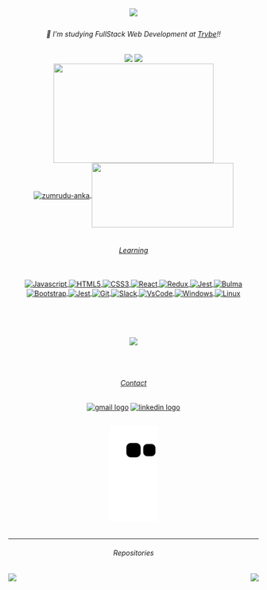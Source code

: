 <h1 align="center">
  <a href="https://git.io/typing-svg">
    <img src="https://readme-typing-svg.herokuapp.com/?lines=Hello+World!+👋;+I'am+Rafael+Souza!+🇧🇷;&center=true&size=30">
  </a>
<!--   <img align="right" width=130 src="https://c.tenor.com/rkY5QA5c3VAAAAAC/gato-digitando.gif" /> -->
</h1>

<h6 align="center">🌱 I'm studying FullStack Web Development at <a href="https://www.betrybe.com/"><i>Trybe</i></a>!!</h6>

##

<div align="center">
  <img width=430 src="https://github-readme-stats.vercel.app/api?hide_title=true&&include_all_commits=true&count_private=true&disable_animations=false&username=Rafael-Souza-97&show_icons=true&theme=react&border_color=61dafb&hide_border=true" />
  <img width=140 src="https://c.tenor.com/rkY5QA5c3VAAAAAC/gato-digitando.gif" />
</div>

<div align="center">
  <img align="center" width="80%" height=200 src="https://activity-graph.herokuapp.com/graph?username=Rafael-Souza-97&theme=react-dark&bg_color=20232a&hide_border=true&include_all_commits=true&count_private=true&disable_animations=false" />
</div>

<div align=center>
  <a href="https://github.com/denvercoder1/github-readme-streak-stats" title="Go to Source">
  <img align="center" width=285 height=130 src="https://github-readme-streak-stats.herokuapp.com/?user=Rafael-Souza-97&theme=react&border=61dafb&hide_border=true" alt="zumrudu-anka" />
  </a>
  <a href="https://github.com/anuraghazra/github-readme-stats">
  <img width=285 align="center" height=130 src="https://github-readme-stats.vercel.app/api/top-langs/?username=Rafael-Souza-97&hide=c%23,powershell,Mathematica,Ruby,Objective-C,Objective-C%2b%2b,Cuda&title_color=61dafb&text_color=ffffff&icon_color=61dafb&bg_color=20232a&langs_count=8&layout=compact&border_color=61dafb&hide_border=true" />
  </div>

<br>

<h6 align="center">Learning</h6>

<div align="center">
  <a href="https://github.com/Rafael-Souza-97" /><br>
  <img align="center" alt="Javascript" height="35" width="60" src="https://cdn.jsdelivr.net/gh/devicons/devicon/icons/javascript/javascript-original.svg" />
  <img align="center" alt="HTML5" height="35" width="50" src="https://cdn.jsdelivr.net/gh/devicons/devicon/icons/html5/html5-original.svg" />
  <img align="center" alt="CSS3" height="35" width="50" src="https://cdn.jsdelivr.net/gh/devicons/devicon/icons/css3/css3-original.svg" />
  <img align="center" alt="React" height="35" width="50" src="https://cdn.jsdelivr.net/gh/devicons/devicon/icons/react/react-original-wordmark.svg" />
  <img align="center" alt="Redux" height="35" width="50" src="https://cdn.jsdelivr.net/gh/devicons/devicon/icons/redux/redux-original.svg" />
  <img align="center" alt="Jest" height="35" width="50" src="https://cdn.jsdelivr.net/gh/devicons/devicon/icons/jest/jest-plain.svg" />
  <img align="center" alt="Bulma" height="35" width="50"  src="https://cdn.jsdelivr.net/gh/devicons/devicon/icons/bulma/bulma-plain.svg" />
  <img align="center" alt="Bootstrap" height="35" width="50" src="https://cdn.jsdelivr.net/gh/devicons/devicon/icons/bootstrap/bootstrap-original-wordmark.svg" />
  <img align="center" alt="Jest" height="35" width="50" src="https://cdn.jsdelivr.net/gh/devicons/devicon/icons/jest/jest-plain.svg" />
  <img align="center" alt="Git" height="35" width="50" src="https://cdn.jsdelivr.net/gh/devicons/devicon/icons/git/git-original.svg" />
  <img align="center" alt="Slack" height="35" width="50" src="https://cdn.jsdelivr.net/gh/devicons/devicon/icons/slack/slack-original.svg" />
  <img align="center" alt="VsCode" height="35" width="50" src="https://cdn.jsdelivr.net/gh/devicons/devicon/icons/vscode/vscode-original.svg" />
  <img align="center" alt="Windows" height="35" width="50" src="https://cdn.jsdelivr.net/gh/devicons/devicon/icons/windows8/windows8-original.svg" />
  <img align="center" alt="Linux" height="35" width="50" src="https://cdn.jsdelivr.net/gh/devicons/devicon/icons/linux/linux-original.svg" />
</div>
  
  ##

<!-- <h6 align="center">Learning</h6>
<div align="center">
  <img align="center" alt="Typescript" height="40" width="40" src="https://cdn.jsdelivr.net/gh/devicons/devicon/icons/typescript/typescript-original.svg" />
  <img align="center" alt="Python" height="40" width="60" src="https://cdn.jsdelivr.net/gh/devicons/devicon/icons/python/python-original-wordmark.svg" />
  <img align="center" alt="Nodejs" height="40" width="60" src="https://cdn.jsdelivr.net/gh/devicons/devicon/icons/nodejs/nodejs-original.svg" />
</div>

## 
-->

<br>
<br>
<br>

<div align="center">
  <img width=90 src="https://visitor-badge.laobi.icu/badge?page_id=Rafael-Souza-97.Rafael-Souza-97&" />
</div>
<br>
<br>

##

<h6 align="center">Contact</h6>
<div align="center">
  <a href = "mailto:apsouza.rafael97@gmail.com"><img src="https://img.shields.io/badge/-Gmail-%23333?style=for-the-badge&logo=gmail&logoColor=white" target="_blank" alt="gmail logo" width=100 height=30 ></a>
  <a href="https://www.linkedin.com/in/rafael-souza97/" target="_blank"><img src="https://img.shields.io/badge/LinkedIn-0077B5?style=for-the-badge&logo=linkedin&logoColor=white" alt="linkedin logo" width=100 height=30 ></a>
</div>

##

<div align="center">
  <img alt="snake eating my contribution" src="https://github.com/Rafael-Souza-97/Rafael-Souza-97/blob/output/github-contribution-grid-snake.svg">
</div>
<br>

<hr>

<h6 align="center">Repositories</h6>
  <a align="left" href="https://github.com/Rafael-Souza-97/exchange-wallet" title="Exchange Wallet"><img align="left" height="115" src="https://github-readme-stats.vercel.app/api/pin/?username=Rafael-Souza-97&repo=exchange-wallet&theme=react&border_color=61dafb&border_radius=10"></a>
<div width="10%" align="center">
  <a align="right" href="https://github.com/Rafael-Souza-97/shopping-cart" title="Shopping Cart"><img align="right" height="115" src="https://github-readme-stats.vercel.app/api/pin/?username=Rafael-Souza-97&repo=shopping-cart&theme=react&border_color=61dafb&border_radius=10"></a>
</div>

<!-- <div align="center">
  <h6>References:</h6>
    <h6><a href="https://github.com/rafaballerini">Rafaella Ballerini</a> - 
    <a href="https://github.com/duribeiro">Eduardo Ribeiro</a> - 
    <a href="https://github.com/KushalTanna24">KushalTanna24</a></h6>
</div> -->
